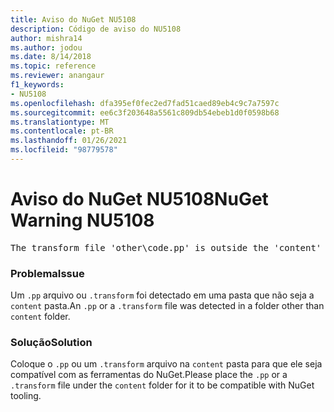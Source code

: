 ```yaml
---
title: Aviso do NuGet NU5108
description: Código de aviso do NU5108
author: mishra14
ms.author: jodou
ms.date: 8/14/2018
ms.topic: reference
ms.reviewer: anangaur
f1_keywords:
- NU5108
ms.openlocfilehash: dfa395ef0fec2ed7fad51caed89eb4c9c7a7597c
ms.sourcegitcommit: ee6c3f203648a5561c809db54ebeb1d0f0598b68
ms.translationtype: MT
ms.contentlocale: pt-BR
ms.lasthandoff: 01/26/2021
ms.locfileid: "98779578"
---
```

# <a name="nuget-warning-nu5108"></a><span data-ttu-id="2c5d5-103">Aviso do NuGet NU5108</span><span class="sxs-lookup"><span data-stu-id="2c5d5-103">NuGet Warning NU5108</span></span>
<pre>The transform file 'other\code.pp' is outside the 'content' folder and hence will not be transformed during installation of this package. Move it into the 'content' folder.</pre>

### <a name="issue"></a><span data-ttu-id="2c5d5-104">Problema</span><span class="sxs-lookup"><span data-stu-id="2c5d5-104">Issue</span></span>

<span data-ttu-id="2c5d5-105">Um `.pp` arquivo ou `.transform` foi detectado em uma pasta que não seja a `content` pasta.</span><span class="sxs-lookup"><span data-stu-id="2c5d5-105">An `.pp` or a `.transform` file was detected in a folder other than `content` folder.</span></span>


### <a name="solution"></a><span data-ttu-id="2c5d5-106">Solução</span><span class="sxs-lookup"><span data-stu-id="2c5d5-106">Solution</span></span>

<span data-ttu-id="2c5d5-107">Coloque o `.pp` ou um `.transform`  arquivo na `content` pasta para que ele seja compatível com as ferramentas do NuGet.</span><span class="sxs-lookup"><span data-stu-id="2c5d5-107">Please place the `.pp` or a `.transform`  file under the `content` folder for it to be compatible with NuGet tooling.</span></span>

